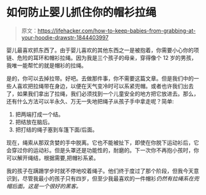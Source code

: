 # 如何防止婴儿抓住你的帽衫拉绳

> 原文：<https://lifehacker.com/how-to-keep-babies-from-grabbing-at-your-hoodie-drawstr-1844403997>

婴儿最喜欢抓东西了。由于婴儿喜欢的其他东西之一是被抱着，你需要小心你的项链、危险的耳环和帽衫拉绳。因为我是三个孩子的母亲，穿得像个 12 岁的男孩，我唯一能帮忙的就是帽衫的拉绳。



是的，你可以去掉拉带。好吧。去做那件事，你不需要这篇文章。但是我们中的一些人喜欢把拉绳带在身边，以便在天气变冷时可以系紧兜帽。或者也许我们出去了，如果我们拿出了拉绳，我们必须找到一个儿童安全的地方把它放进去。那么，还有什么方法可以半永久、万无一失地把绳子从孩子手中拿走呢？简单:

1.  把两端打成一个结。
2.  把结放在脑后。
3.  把打结的绳子塞到车篷下面/后面。

现在，绳索从那双贪婪的手中脱离。它也不能被扯下，即使在你脱下运动衫后，它会穿过你的运动衫。但是头罩还是功能性的，耐磨的。下一次你不再抱小孩时，你可以解开绳结，根据需要,把帽衫系紧。

我的孩子在蹒跚学步时就不停地咬着绳子。他们终于度过了那个阶段，但我今天意识到，尽管我最小的孩子只有四岁，但至少我最喜欢的一件帽衫*仍然有拉绳系在兜帽后面。这是一个很好的黑客。*